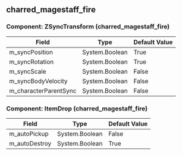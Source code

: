 ## charred_magestaff_fire

### Component: ZSyncTransform (charred_magestaff_fire)

|Field|Type|Default Value|
|---|---|---|
|m_syncPosition|System.Boolean|True|
|m_syncRotation|System.Boolean|True|
|m_syncScale|System.Boolean|False|
|m_syncBodyVelocity|System.Boolean|False|
|m_characterParentSync|System.Boolean|False|

### Component: ItemDrop (charred_magestaff_fire)

|Field|Type|Default Value|
|---|---|---|
|m_autoPickup|System.Boolean|False|
|m_autoDestroy|System.Boolean|True|

